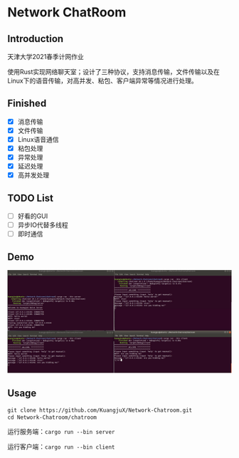 # Network ChatRoom

## Introduction

天津大学2021春季计网作业

使用Rust实现网络聊天室；设计了三种协议，支持消息传输，文件传输以及在Linux下的语音传输，对高并发、粘包、客户端异常等情况进行处理。

## Finished

- [x] 消息传输
- [x] 文件传输
- [x] Linux语音通信
- [x] 粘包处理
- [x] 异常处理
- [x] 延迟处理
- [x] 高并发处理

## TODO List

- [ ] 好看的GUI
- [ ] 异步IO代替多线程
- [ ] 即时通信

## Demo

![](static/run_0.jpg)

## Usage

```
git clone https://github.com/KuangjuX/Network-Chatroom.git
cd Network-Chatroom/chatroom
```

运行服务端：`cargo run --bin server`

运行客户端：`cargo run --bin client`

